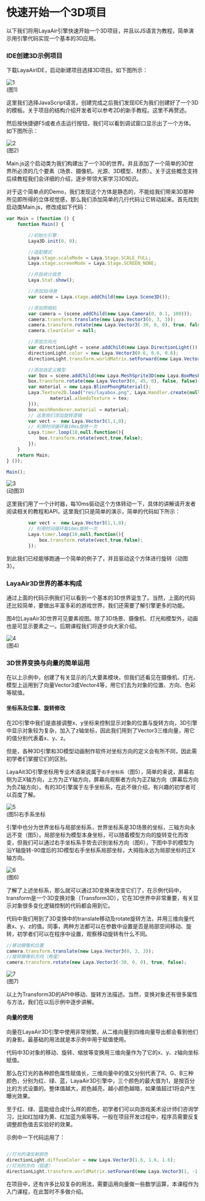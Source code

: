 # 快速开始一个3D项目

以下我们将用LayaAir引擎快速开始一个3D项目，并且以JS语言为教程，简单演示用引擎代码实现一个基本的3D应用。

### IDE创建3D示例项目

下载LayaAirIDE，启动新建项目选择3D项目。如下图所示：

![1](img/1.png)</br>(图1)

这里我们选择JavaScript语言。创建完成之后我们发现IDE为我们创建好了一个3D的模板。关于项目的结构介绍开发者可以参考2D的新手教程。这里不再赘述。

然后按快捷键F5或者点击运行按钮，我们可以看到调试窗口显示出了一个方体。如下图所示：

![2](img/2.png)</br>(图2)

Main.js这个启动类为我们构建出了一个3D的世界。并且添加了一个简单的3D世界所必须的几个要素（场景、摄像机、光源、3D模型、材质）。关于这些概念支持后续教程我们会详细的介绍，逐步带领大家学习3D知识。

对于这个简单点的Demo，我们发现这个方体是静态的，不能给我们带来3D那种所见即所得的立体视觉感，那么我们添加简单的几行代码让它转动起来。首先找到启动类Main.js，修改成如下代码：

```javascript
var Main = (function () {
    function Main() {

        //初始化引擎
        Laya3D.init(0, 0);

        //适配模式
        Laya.stage.scaleMode = Laya.Stage.SCALE_FULL;
        Laya.stage.screenMode = Laya.Stage.SCREEN_NONE;

        //开启统计信息
        Laya.Stat.show();

        //添加3D场景
        var scene = Laya.stage.addChild(new Laya.Scene3D());

        //添加照相机
        var camera = (scene.addChild(new Laya.Camera(0, 0.1, 100)));
        camera.transform.translate(new Laya.Vector3(0, 3, 3));
        camera.transform.rotate(new Laya.Vector3(-30, 0, 0), true, false);
        camera.clearColor = null;

        //添加方向光
        var directionLight = scene.addChild(new Laya.DirectionLight());
        directionLight.color = new Laya.Vector3(0.6, 0.6, 0.6);
        directionLight.transform.worldMatrix.setForward(new Laya.Vector3(1, -1, 0));

        //添加自定义模型
        var box = scene.addChild(new Laya.MeshSprite3D(new Laya.BoxMesh(1, 1, 1)));
        box.transform.rotate(new Laya.Vector3(0, 45, 0), false, false);
        var material = new Laya.BlinnPhongMaterial();
		Laya.Texture2D.load("res/layabox.png", Laya.Handler.create(null, function(tex) {
				material.albedoTexture = tex;
		}));
        box.meshRenderer.material = material;
        // 这里我们添加旋转逻辑
        var vect =  new Laya.Vector3(1,1,0);
        // 利用时间循环每10ms旋转一次
        Laya.timer.loop(10,null,function(){
            box.transform.rotate(vect,true,false);
        });
    }
    return Main;
} ());

Main();

```

![3](img/3.gif)</br>(动图3)

这里我们用了一个计时器，每10ms驱动这个方体转动一下，具体的讲解请开发者阅读相关的教程和API，这里我们只是简单的演示，简单的代码如下所示：

```javascript
        var vect =  new Laya.Vector3(1,1,0);
        // 利用时间循环每10ms旋转一次
        Laya.timer.loop(10,null,function(){
            box.transform.rotate(vect,true,false);
        });
```

到此我们已经能够跑通一个简单的例子了，并且驱动这个方体进行旋转（动图3）。



### LayaAir3D世界的基本构成

通过上面的代码示例我们可以看到一个基本的3D世界诞生了。当然，上面的代码还比较简单，要做出丰富多彩的游戏世界，我们还需要了解引擎更多的功能。

图4位LayaAir3D世界可见要素视图。除了3D场景、摄像机、灯光和模型外，动画也是可显示要素之一。后期课程我们将逐步向大家介绍。

![4](img/4.png)</br>(图4)



### 3D世界变换与向量的简单运用

在以上示例中，创建了有关显示的几大要素模块，但我们还看见在摄像机、灯光、模型上运用到了向量Vector3或Vector4等，用它们去为对象的位置、方向、色彩等赋值。

#### 坐标系及位置、旋转修改

在2D引擎中我们是直接调整x、y坐标来控制显示对象的位置与旋转方向，3D引擎中显示对象较为复杂，加入了z轴坐标，因此我们用到了Vector3三维向量，用它的值分别代表着x、y、z。

但是，各种3D引擎和3D模型动画制作软件对坐标方向的定义会有所不同，因此需初学者们掌握它们的区别。

LayaAit3D引擎坐标用专业术语来说属于`右手坐标系`（图5），简单的来说，屏幕右侧为正X轴方向，上方为正Y轴方向，屏幕向观察者方向为正Z轴方向（屏幕后方向为负Z轴方向）。有的3D引擎属于左手坐标系，在此不做介绍，有兴趣的初学者可以百度了解。

![5](img/5.png)</br>(图5)右手系坐标

引擎中也分为世界坐标与局部坐标系，世界坐标系是3D场景的坐标，三轴方向永远不变（图5）。局部坐标为模型本身坐标，可以随着模型方向的旋转变化而改变，但我们可以通过右手坐标系手势去识别坐标方向（图6），下图中手的模型为沿Y轴旋转-90度后的3D模型右手坐标系局部坐标，大拇指永远为局部坐标的正X轴方向。

![6](img/6.png)</br>(图6)

了解了上述坐标系，那么就可以通过3D变换来改变它们了，在示例代码中，transform是一个3D变换对象（Transform3D），它在3D世界中非常重要，有关显示对象很多变化逻辑控制的代码都会用到它。

代码中我们用到了3D变换中的translate移动及rotate旋转方法，并用三维向量代表x、y、z的值。同事，两种方法都可以在参数中设置是否是局部空间移动、旋转，初学者们可以在程序中设置，观察移动旋转有什么不同。

```javascript
//移动摄像机位置
camera.transform.translate(new Laya.Vector3(0, 3, 3));
//旋转摄像机方向（角度）
camera.transform.rotate(new Laya.Vector3(-30, 0, 0), true, false);
```

![7](img/7.png)</br>(图7)

以上为Transform3D的API中移动、旋转方法描述。当然，变换对象还有很多属性与方法，我们在以后示例中逐步讲解。

#### 向量的使用

向量在LayaAir3D引擎中使用非常频繁，从二维向量到四维向量导出都会看到他们的身影。最基础的用法就是本示例中用于赋值使用。

代码中3D对象的移动、旋转、缩放等变换用三维向量作为了它的x、y、z轴向坐标赋值。

那么在灯光的各种颜色属性赋值长，三维向量中的值又分别代表了R、G、B三种颜色，分别为红、绿、蓝，LayaAir3D引擎中，三个颜色的最大值为1，是按百分比的方式设置的。整体值越大，颜色越亮，越小颜色越暗，如果值超过1将会产生曝光效果。

至于红、绿、蓝能组合成什么样的颜色，初学者们可以向游戏美术设计师们咨询学习，比如红加绿为黄、红加蓝为紫等等。一般在项目开发过程中，程序员需要反复调整颜色值去实验好的效果。

示例中一下代码运用了：

```javascript

//灯光的漫反射颜色
directionLight.diffuseColor = new Laya.Vector3(1.6, 1.6, 1.6);
//灯光的方向（弧度）
directionLight.transform.worldMatrix.setForward(new Laya.Vector3(1, -1, 0));
```

在项目中，还有许多比较复杂的用法，需要运用向量做一些数学运算，本课程作为入门课程，在此暂时不多做介绍。